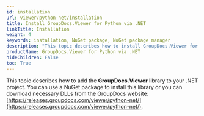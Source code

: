 ```yaml
---
id: installation
url: viewer/python-net/installation
title: Install GroupDocs.Viewer for Python via .NET
linkTitle: Installation
weight: 4
keywords: installation, NuGet package, NuGet package manager
description: "This topic describes how to install GroupDocs.Viewer for Python via .NET."
productName: GroupDocs.Viewer for Python via .NET
hideChildren: False
toc: True
---
```

This topic describes how to add the **GroupDocs.Viewer** library to your .NET project. You can use a NuGet package to install this library or you can download necessary DLLs from the GroupDocs website: [https://releases.groupdocs.com/viewer/python-net/](https://releases.groupdocs.com/viewer/python-net/).

<!-- TODO Python Installation -->